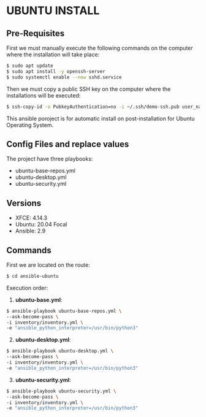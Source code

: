 # UBUNTU INSTALL

## Pre-Requisites

First we must manually execute the following commands on the computer where the installation will take place:

```bash
$ sudo apt update
$ sudo apt install -y openssh-server
$ sudo systemctl enable --now sshd.service
```

Then we must copy a public SSH key on the computer where the installations will be executed:

```bash
$ ssh-copy-id -o PubkeyAuthentication=no -i ~/.ssh/demo-ssh.pub user_name@ip_address_or_localhost
```

This ansible poroject is for automatic install on post-installation for Ubuntu Operating System.

## Config Files and replace values

The project have three playbooks:

- ubuntu-base-repos.yml
- ubuntu-desktop.yml
- ubuntu-security.yml

## Versions

- XFCE: 4.14.3
- Ubuntu: 20.04 Focal
- Ansible: 2.9

## Commands

First we are located on the route:

```bash
$ cd ansible-ubuntu
```

Execution order:

1. **ubuntu-base.yml**:

```bash
$ ansible-playbook ubuntu-base-repos.yml \
--ask-become-pass \
-i inventory/inventory.yml \
-e "ansible_python_interpreter=/usr/bin/python3"
```

2. **ubuntu-desktop.yml**:

```bash
$ ansible-playbook ubuntu-desktop.yml \
--ask-become-pass \
-i inventory/inventory.yml \
-e "ansible_python_interpreter=/usr/bin/python3"
```

3. **ubuntu-security.yml**:

```bash
$ ansible-playbook ubuntu-security.yml \
--ask-become-pass \
-i inventory/inventory.yml \
-e "ansible_python_interpreter=/usr/bin/python3"
```

